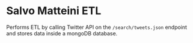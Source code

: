 
Salvo Matteini ETL
==================

Performs ETL by calling Twitter API on the `/search/tweets.json` endpoint and stores data inside a mongoDB database.

